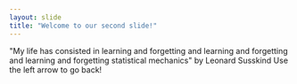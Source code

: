 ```yaml
---
layout: slide
title: "Welcome to our second slide!"
---
```

"My life has consisted in learning and forgetting and learning and forgetting and learning and forgetting statistical mechanics" by Leonard Susskind
Use the left arrow to go back!
